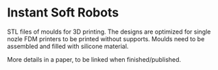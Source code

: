 # Instant Soft Robots


STL files of moulds for 3D printing. The designs are optimized for single nozle FDM printers to be printed without supports. 
Moulds need to be assembled and filled with silicone material. 

More details in a paper, to be linked when finished/published.
